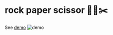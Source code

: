 # rock paper scissor 🧱📄✂️

See [demo](https://shakiba-vakili.github.io/rock-paper-scissor/)
<img src="img/demo.png" alt="demo" title="rock-paper-scissor"  />
